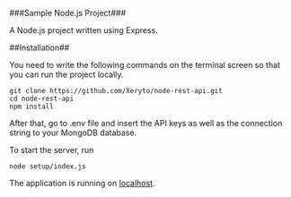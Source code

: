 ###Sample Node.js Project###

A Node.js project written using Express.

##Installation##

You need to write the following commands on the terminal screen so that you can run the project locally.

```
git clone https://github.com/Xeryto/node-rest-api.git
cd node-rest-api
npm install
```
After that, go to .env file and insert the API keys as well as the connection string to your MongoDB database.

To start the server, run
```
node setup/index.js
```

The application is running on [localhost](127.0.0.1:3000).
